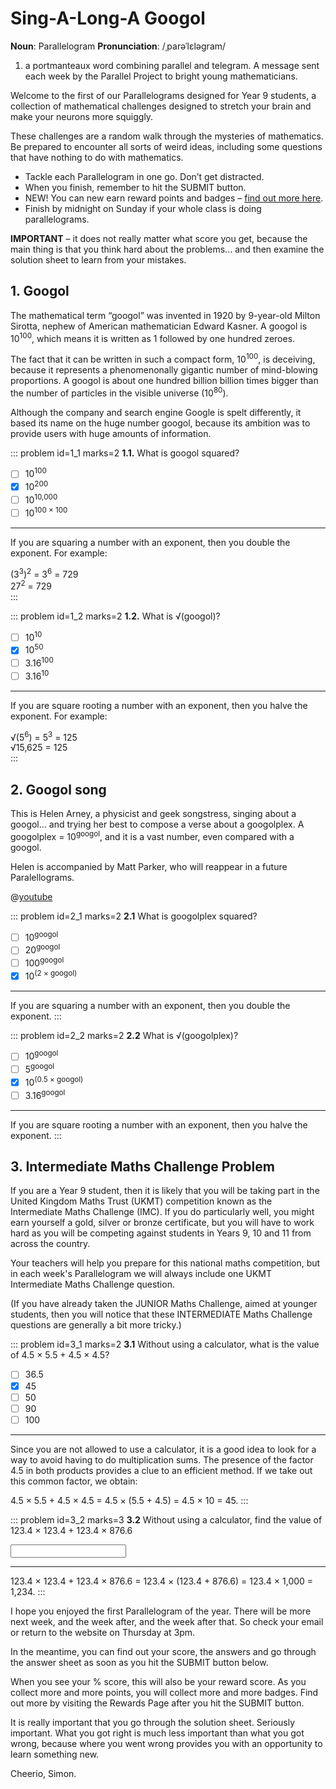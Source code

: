 # Sing-A-Long-A Googol

<div class="dictionary">

__Noun__: Parallelogram
__Pronunciation__: /ˌparəˈlɛləɡram/

1. a portmanteaux word combining parallel and telegram. A message sent each
week by the Parallel Project to bright young mathematicians.

</div>

Welcome to the first of our Parallelograms designed for Year 9 students, a collection of mathematical challenges designed to stretch your brain and make your neurons more squiggly.

These challenges are a random walk through the mysteries of mathematics. Be prepared to encounter all sorts of weird ideas, including some questions that have nothing to do with mathematics.

* Tackle each Parallelogram in one go. Don’t get distracted.
* When you finish, remember to hit the SUBMIT button.
*	NEW! You can new earn reward points and badges – [find out more here](/badges).
*	Finish by midnight on Sunday if your whole class is doing parallelograms.

__IMPORTANT__ – it does not really matter what score you get, because the main thing is that you think hard about the problems... and then examine the solution sheet to learn from your mistakes.


## 1. Googol

The mathematical term “googol” was invented in 1920 by 9-year-old Milton Sirotta, nephew of American mathematician Edward Kasner. A googol is 10<sup>100</sup>, which means it is written as 1 followed by one hundred zeroes.

The fact that it can be written in such a compact form, 10<sup>100</sup>, is deceiving, because it represents a phenomenonally gigantic number of mind-blowing proportions. A googol is about one hundred billion billion times bigger than the number of particles in the visible universe (10<sup>80</sup>).

Although the company and search engine Google is spelt differently, it based its name on the huge number googol, because its ambition was to provide users with huge amounts of information.

::: problem id=1_1 marks=2
__1.1.__ What is googol squared?

* [ ] 10<sup>100</sup>
* [x] 10<sup>200</sup>
* [ ] 10<sup>10,000</sup>
* [ ] 10<sup>100 × 100</sup>

---

If you are squaring a number with an exponent, then you double the exponent. For example:

(3<sup>3</sup>)<sup>2</sup> = 3<sup>6</sup> = 729  
27<sup>2</sup> = 729  
:::

::: problem id=1_2 marks=2
__1.2.__ What is √(googol)?

* [ ] 10<sup>10</sup>
* [x] 10<sup>50</sup>
* [ ] 3.16<sup>100</sup>
* [ ] 3.16<sup>10</sup>

---

If you are square rooting a number with an exponent, then you halve the exponent. For example:

√(5<sup>6</sup>) = 5<sup>3</sup> = 125  
√15,625 = 125  
:::


## 2. Googol song

This is Helen Arney, a physicist and geek songstress, singing about a googol… and trying her best to compose a verse about a googolplex. A googolplex = 10<sup>googol</sup>, and it is a vast number, even compared with a googol.

Helen is accompanied by Matt Parker, who will reappear in a future Paralellograms.

@[youtube](5JOAoiX1LHA?rel=0)

::: problem id=2_1 marks=2
__2.1__ What is googolplex squared?

* [ ] 10<sup>googol</sup>
* [ ] 20<sup>googol</sup>
* [ ] 100<sup>googol</sup>
* [x] 10<sup>(2 × googol)</sup>

---

If you are squaring a number with an exponent, then you double the exponent.
:::

::: problem id=2_2 marks=2
__2.2__ What is √(googolplex)?

* [ ] 10<sup>googol</sup>
* [ ] 5<sup>googol</sup>
* [x] 10<sup>(0.5 × googol)</sup>
* [ ] 3.16<sup>googol</sup>

---

If you are square rooting a number with an exponent, then you halve the exponent.
:::


## 3.	Intermediate Maths Challenge Problem

If you are a Year 9 student, then it is likely that you will be taking part in the United Kingdom Maths Trust (UKMT) competition known as the Intermediate Maths Challenge (IMC). If you do particularly well, you might earn yourself a gold, silver or bronze certificate, but you will have to work hard as you will be competing against students in Years 9, 10 and 11 from across the country.

Your teachers will help you prepare for this national maths competition, but in each week's Parallelogram we will always include one UKMT Intermediate Maths Challenge question.

(If you have already taken the JUNIOR Maths Challenge, aimed at younger students, then you will notice that these INTERMEDIATE Maths Challenge questions are generally a bit more tricky.)

::: problem id=3_1 marks=2
__3.1__ Without using a calculator, what is the value of 4.5 × 5.5 + 4.5 × 4.5?

* [ ] 36.5
* [x] 45
* [ ] 50
* [ ] 90
* [ ] 100

---

Since you are not allowed to use a calculator, it is a good idea to look for a way to avoid having to do multiplication sums. The presence of the factor 4.5 in both products provides a clue to an efficient method. If we take out this common factor, we obtain:

4.5 × 5.5 + 4.5 × 4.5 = 4.5 × (5.5 + 4.5) = 4.5 × 10 = 45.
:::

::: problem id=3_2 marks=3
__3.2__ Without using a calculator, find the value of 123.4 × 123.4 + 123.4 × 876.6

<input type="text" solution="123,400"/>  

---

123.4 × 123.4 + 123.4 × 876.6 = 123.4 × (123.4 + 876.6) = 123.4 × 1,000 = 1,234.
:::


I hope you enjoyed the first Parallelogram of the year. There will be more next week, and the week after, and the week after that. So check your email or return to the website on Thursday at 3pm.

In the meantime, you can find out your score, the answers and go through the answer sheet as soon as you hit the SUBMIT button below.

When you see your % score, this will also be your reward score. As you collect more and more points, you will collect more and more badges. Find out more by visiting the Rewards Page after you hit the SUBMIT button.

It is really important that you go through the solution sheet. Seriously important. What you got right is much less important than what you got wrong, because where you went wrong provides you with an opportunity to learn something new.

Cheerio,
Simon.
